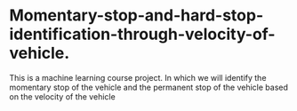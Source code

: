 # Momentary-stop-and-hard-stop-identification-through-velocity-of-vehicle.
This is a machine learning course project. In which we will identify the momentary stop of the vehicle and the permanent stop of the vehicle based on the velocity of the vehicle
